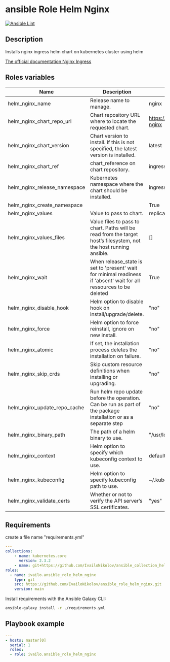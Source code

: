 # ansible Role Helm Nginx

[![Ansible Lint](https://github.com/Frantche/ansible_role_helm_nginx/actions/workflows/ansible-lint.yml/badge.svg)](https://github.com/Frantche/ansible_role_helm_nginx/actions/workflows/ansible-lint.yml)

## Description

Installs nginx ingress helm chart on kubernetes cluster using helm

[The official documentation Nginx Ingress](https://kubernetes.github.io/ingress-nginx)


## Roles variables

| Name                   | Description                                                                                                         | Value                              |
| ---------------------- | ------------------------------------------------------------------------------------------------------------------- | ---------------------------------- |
| helm_nginx_name              | Release name to manage.                                                                                             | nginx                      |
| helm_nginx_chart_repo_url    | Chart repository URL where to locate the requested chart.                                                           | https://kubernetes.github.io/ingress-nginx |
| helm_nginx_chart_version     | Chart version to install. If this is not specified, the latest version is installed.                                | latest                            |
| helm_nginx_chart_ref         | chart_reference on chart repository.                                                                                | ingress-nginx                              |
| helm_nginx_release_namespace | Kubernetes namespace where the chart should be installed.                                                           | ingress-nginx                     |
| helm_nginx_create_namespace  |                                                                                                                     | True                               |
| helm_nginx_values            | Value to pass to chart.                                                                                             | replicaCount: 2                    |
| helm_nginx_values_files      | Value files to pass to chart. Paths will be read from the target host’s filesystem, not the host running ansible.   | []                                 |
| helm_nginx_wait              | When release_state is set to 'present' wait for minimal readiness if 'absent' wait for all ressources to be deleted | True                               |
| helm_nginx_disable_hook      | Helm option to disable hook on install/upgrade/delete.                                                              | "no"                                |
| helm_nginx_force             | Helm option to force reinstall, ignore on new install.                                                              | "no"                                |
| helm_nginx_atomic            | If set, the installation process deletes the installation on failure.                                               | "no"                                |
| helm_nginx_skip_crds         | Skip custom resource definitions when installing or upgrading.                                                      | "no"                                |
| helm_nginx_update_repo_cache | Run helm repo update before the operation. Can be run as part of the package installation or as a separate step     | "no"                                |
| helm_nginx_binary_path       | The path of a helm binary to use.                                                                                   | "/usr/local/bin"                   |
| helm_nginx_context           | Helm option to specify which kubeconfig context to use.                                                             | default                            |
| helm_nginx_kubeconfig        | Helm option to specify kubeconfig path to use.                                                                      | ~/.kube/config                     |
| helm_nginx_validate_certs    | Whether or not to verify the API server’s SSL certificates.                                                         | "yes"                              |

## Requirements

create a file name "requirements.yml"
```yaml
---
collections:
    - name: kubernetes.core
      version: 2.3.2
    - name: git+https://github.com/IvailoNikolov/ansible_collection_helm_ingress.git master
roles:
  - name: ivailo.ansible_role_helm_nginx
    type: git
    src: https://github.com/IvailoNikolov/ansible_role_helm_nginx.git
    version: main
```

Install requirements with the Ansible Galaxy CLI:

```bash
ansible-galaxy install -r ./requirements.yml
```

## Playbook example


```yaml
---
- hosts: master[0]
  serial: 1
  roles:
  - role: ivailo.ansible_role_helm_nginx
```